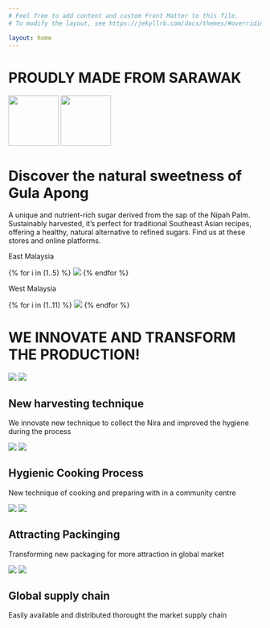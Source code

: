 ```yaml
---
# Feel free to add content and custom Front Matter to this file.
# To modify the layout, see https://jekyllrb.com/docs/themes/#overriding-theme-defaults

layout: home
---
```

<div>
    <div class="main-title">
        <lottie-player src="{{ "/assets/animation/home_product.json" | relative_url }}" background="transparent" speed="1"  direction="1" mode="normal" autoplay style="height: 500px"></lottie-player>
        <h1 >PROUDLY MADE FROM SARAWAK</h1>
        <div class="logo-list">
            <img src="{{"/assets/images/halal-logo.png" | relative_url}}" style="height : 100px"/>
            <img src="{{"/assets/images/produk-muslim.png" | relative_url}}" style="height : 100px">
        </div>
    </div>
    <div class="store-list-div">
        <div class="content-wrapper">
            <h1>Discover the natural sweetness of Gula Apong</h1>
            <div class="store-description">
            A unique and nutrient-rich sugar derived from the sap of the Nipah Palm. Sustainably harvested, it’s perfect for traditional Southeast Asian recipes, offering a healthy, natural alternative to refined sugars. Find us at these stores and online platforms.
            </div >
            <div>
                <p> East Malaysia  </p>
            </div>
            <div class="store-list">
             {% for i in (1..5) %}
                <img src="{{"/assets/logo"| append: i | append: '.png'  relative_url}}" class="store-logo" />
             {% endfor %}
            </div>
            <div>
                <p> West Malaysia  </p>
            </div>
            <div class="store-list">
             {% for i in (1..11) %}
                <img src="{{"/assets/logo-west"| append: i | append: '.png'  relative_url}}" class="store-logo" />
             {% endfor %}
            </div>
        </div>
    </div>
    <div class="innovate-div">
        <div class="header">
            <h1> WE INNOVATE AND TRANSFORM THE PRODUCTION! </h1>
        </div>
        <div class="innovate-row">
            <div class="innovate-col">
                <div class="compare-list">
                    <img src="{{"/assets/transform1.png" | relative_url}}" >
                    <img src="{{"/assets/innovate3-p.png" | relative_url}}"  >
                </div>   
                <div class="description">
                    <h2>New harvesting technique</h2>
                    <p> We innovate new technique to collect the Nira and improved the hygiene during the process</p>
                </div>
            </div>
            <div class="innovate-col">
                <div class="compare-list">
                    <img src="{{"/assets/innovate4.png" | relative_url}}"   >
                    <img src="{{"/assets/innovate8-p.png" | relative_url}}" >
                </div>   
                <div class="description">
                    <h2>Hygienic Cooking Process</h2>
                    <p> New technique of cooking and preparing with in a community centre</p>
                </div>
            </div>
        </div>
        <div class="innovate-row">
            <div class="innovate-col">
                <div class="compare-list">
                    <img src="{{"/assets/innovate9.jpg" | relative_url}}"  >
                    <img src="{{"/assets/innovate12-p.png" | relative_url}}">
                </div>   
                <div class="description">
                    <h2>Attracting Packinging</h2>
                    <p>Transforming new packaging for more attraction in global market </p>
                </div>
            </div>
            <div class="innovate-col">
                <div class="compare-list">
                    <img src="{{"/assets/innovate13.jpg" | relative_url}}"    >
                    <img src="{{"/assets/innovate14.png" | relative_url}}"  >
                </div>   
                <div class="description">
                    <h2>Global supply chain</h2>
                    <p>Easily available and distributed thorought the market supply chain</p>
                </div>
            </div>
        </div>
    </div>
    
</div>